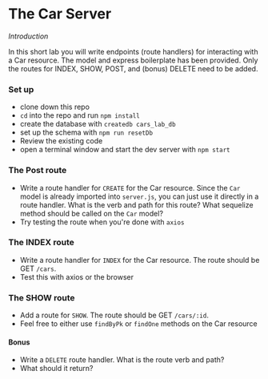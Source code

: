 # The Car Server
 
 _Introduction_
 
 In this short lab you will write endpoints (route handlers) for interacting with a Car resource.  The model and express boilerplate has been provided.  Only the routes for INDEX, SHOW, POST, and (bonus) DELETE need to be added.
 
### Set up

- clone down this repo
- `cd` into the repo and run `npm install`
- create the database with `createdb cars_lab_db`
- set up the schema with `npm run resetDb`
- Review the existing code
- open a terminal window and start the dev server with `npm start`


### The Post route

- Write a route handler for `CREATE` for the Car resource.  Since the `Car` model is already imported into `server.js`, you can just use it directly in a route handler.  What is the verb and path for this route?  What sequelize method should be called on the `Car` model?
- Try testing the route when you're done with `axios`

### The INDEX route
- Write a route handler for `INDEX` for the Car resource.  The route should be GET `/cars`.
- Test this with axios or the browser

### The SHOW route
- Add a route for `SHOW`.  The route should be GET `/cars/:id`.  
- Feel free to either use `findByPk` or `findOne` methods on the Car resource

#### Bonus

- Write a `DELETE` route handler.  What is the route verb and path?  
- What should it return?